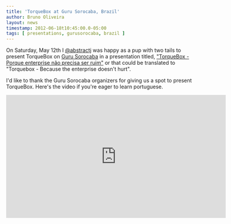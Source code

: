 ```yaml
---
title: 'TorqueBox at Guru Sorocaba, Brazil'
author: Bruno Oliveira
layout: news
timestamp: 2012-06-18t10:45:00.0-05:00
tags: [ presentations, gurusorocaba, brazil ]
---
```


On Saturday, May 12th I [@abstractj](http://twitter.com/abstractj) was happy as a pup with two tails to present TorqueBox on [Guru Sorocaba](http://gurusorocaba.com.br/agenda/passados) in a presentation titled, ["TorqueBox - Porque enterprise não precisa ser ruim"](http://quantum.abstractj.org/talks/2012/gurusorocaba/) or that could be translated to "Torquebox - Because the enterprise doesn't hurt".

I'd like to thank the Guru Sorocaba organizers for giving us a spot to present TorqueBox. Here's the video if you're eager to learn portuguese.

<iframe src="http://blip.tv/play/hOdBgvuHZAI.html?p=1" width="596" height="334" frameborder="0" allowfullscreen></iframe><embed type="application/x-shockwave-flash" src="http://a.blip.tv/api.swf#hOdBgvuHZAI" style="display:none"></embed>
